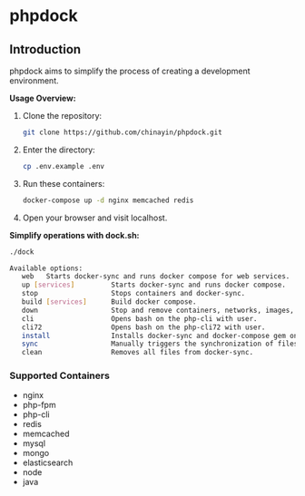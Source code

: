# phpdock

## Introduction

phpdock aims to simplify the process of creating a development environment.

**Usage Overview:**

1. Clone the repository:
    ```bash
    git clone https://github.com/chinayin/phpdock.git
    ```

2. Enter the directory:
    ```bash
    cp .env.example .env
    ```

3. Run these containers:
    ```bash
    docker-compose up -d nginx memcached redis
    ```

4. Open your browser and visit localhost.

**Simplify operations with dock.sh:**

```bash
./dock

Available options:
   web   Starts docker-sync and runs docker compose for web services.
   up [services]         Starts docker-sync and runs docker compose.
   stop                  Stops containers and docker-sync.
   build [services]      Build docker compose.
   down                  Stop and remove containers, networks, images, and volumes and docker-sync.
   cli                   Opens bash on the php-cli with user.
   cli72                 Opens bash on the php-cli72 with user.
   install               Installs docker-sync and docker-compose gem on the host machine.
   sync                  Manually triggers the synchronization of files.
   clean                 Removes all files from docker-sync.

```

### Supported Containers

- nginx
- php-fpm
- php-cli
- redis
- memcached
- mysql
- mongo
- elasticsearch
- node
- java
